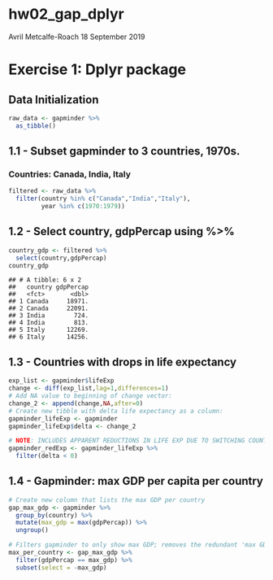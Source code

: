 hw02\_gap\_dplyr
================
Avril Metcalfe-Roach
18 September 2019

# Exercise 1: Dplyr package

## Data Initialization

``` r
raw_data <- gapminder %>% 
  as_tibble()
```

## 1.1 - Subset gapminder to 3 countries, 1970s.

### Countries: Canada, India, Italy

``` r
filtered <- raw_data %>% 
  filter(country %in% c("Canada","India","Italy"), 
         year %in% c(1970:1979))
```

## 1.2 - Select country, gdpPercap using %\>%

``` r
country_gdp <- filtered %>% 
  select(country,gdpPercap)
country_gdp
```

    ## # A tibble: 6 x 2
    ##   country gdpPercap
    ##   <fct>       <dbl>
    ## 1 Canada     18971.
    ## 2 Canada     22091.
    ## 3 India        724.
    ## 4 India        813.
    ## 5 Italy      12269.
    ## 6 Italy      14256.

## 1.3 - Countries with drops in life expectancy

``` r
exp_list <- gapminder$lifeExp
change <- diff(exp_list,lag=1,differences=1)
# Add NA value to beginning of change vector:
change_2 <- append(change,NA,after=0)
# Create new tibble with delta life expectancy as a column:
gapminder_lifeExp <- gapminder
gapminder_lifeExp$delta <- change_2

# NOTE: INCLUDES APPARENT REDUCTIONS IN LIFE EXP DUE TO SWITCHING COUNTRIES!!!
gapminder_redExp <- gapminder_lifeExp %>% 
  filter(delta < 0)
```

## 1.4 - Gapminder: max GDP per capita per country

``` r
# Create new column that lists the max GDP per country
gap_max_gdp <- gapminder %>% 
  group_by(country) %>% 
  mutate(max_gdp = max(gdpPercap)) %>% 
  ungroup()

# Filters gapminder to only show max GDP; removes the redundant 'max GDP' column
max_per_country <- gap_max_gdp %>% 
  filter(gdpPercap == max_gdp) %>% 
  subset(select = -max_gdp)
```

